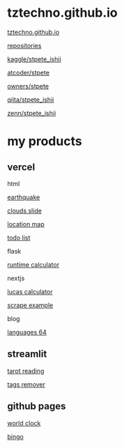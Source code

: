 
# tztechno.github.io

[tztechno.github.io](https://tztechno.github.io)

[repositories](https://github.com/tztechno?tab=repositories)

[kaggle/stpete_ishii](https://www.kaggle.com/stpeteishii)

[atcoder/stpete](https://atcoder.jp/users/stpete)

[owners/stpete](https://kenkoooo.com/atcoder/#/lang)

[qiita/stpete_ishii](https://qiita.com/stpete_ishii)

[zenn/stpete_ishii](https://zenn.dev/stpete_ishii)

# my products

## vercel

html

[earthquake](https://vercel-earthquake.vercel.app/)

[clouds slide](https://vercel-clouds-sage.vercel.app/)

[location map](https://vercel-map2.vercel.app/)

[todo list](https://vercel-todo-eight.vercel.app/)

flask

[runtime calculator](https://vercel-runtime-python.vercel.app/)

nextjs

[lucas calculator](https://vercel-lucas.vercel.app/)

[scrape example](https://vercel-scrape-fda.vercel.app/)

blog

[languages 64](https://vercel-pelican.vercel.app/)


## streamlit

[tarot reading](https://app-tarrot-reading-mlnessbppgllzg2dns5pfc.streamlit.app/)

[tags remover](https://app-tags-remover-sbkxegmeb9kavsurgowb6d.streamlit.app/)


## github pages

[world clock](https://tztechno.github.io/tz_html_20230222_clock/index3.html)

[bingo](https://tztechno.github.io/tz_atcoder_web/abc355c/abc355c_bingo_js.html)

